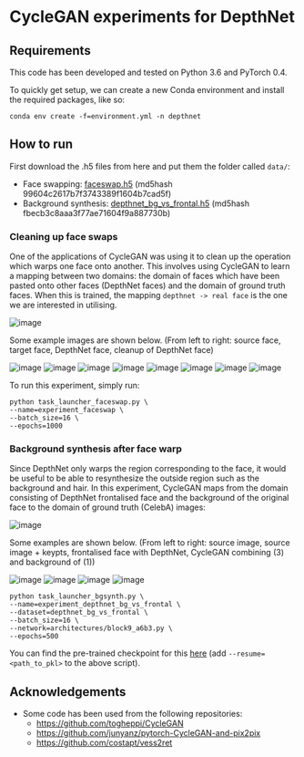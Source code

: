# CycleGAN experiments for DepthNet

## Requirements

This code has been developed and tested on Python 3.6 and PyTorch 0.4.

To quickly get setup, we can create a new Conda environment and install the required packages, like so:

```
conda env create -f=environment.yml -n depthnet
```

## How to run

First download the .h5 files from here and put them the folder called `data/`:

* Face swapping: [faceswap.h5](https://mega.nz/#!9S5zFDYY!4KVJpbQXhAaOrVRFsyAuItyXbZyi7CW--1zmLffXF0Q) (md5hash 99604c2617b7f3743389f1604b7cad5f)
* Background synthesis: [depthnet_bg_vs_frontal.h5](https://mega.nz/#!RXpRFQSQ!xBKUuy0sxxKPacs8T6aCY9d2gkKnc2TJ5LUgB66NJ9g) (md5hash fbecb3c8aaa3f77ae71604f9a887730b)

### Cleaning up face swaps

One of the applications of CycleGAN was using it to clean up the operation which warps one face onto another. This involves using CycleGAN to learn a mapping between two domains: the domain of faces which have been pasted onto other faces (DepthNet faces) and the domain of ground truth faces. When this is trained, the mapping `depthnet -> real face` is the one we are interested in utilising.

![image](https://user-images.githubusercontent.com/2417792/46300240-34a4ec00-c571-11e8-8051-714e1a9baeca.png)

Some example images are shown below. (From left to right: source face, target face, DepthNet face, cleanup of DepthNet face)

![image](https://user-images.githubusercontent.com/2417792/46299419-4a191680-c56f-11e8-876c-f104950770ad.png) ![image](https://user-images.githubusercontent.com/2417792/46299425-4eddca80-c56f-11e8-8051-eb9e7d610273.png) ![image](https://user-images.githubusercontent.com/2417792/46299427-50a78e00-c56f-11e8-873c-85ec2a96ac58.png) ![image](https://user-images.githubusercontent.com/2417792/46299431-5309e800-c56f-11e8-8a3d-8a707fa30e67.png)
![image](https://user-images.githubusercontent.com/2417792/46299443-5604d880-c56f-11e8-8ed5-5abf6a21c33a.png) ![image](https://user-images.githubusercontent.com/2417792/46299448-58673280-c56f-11e8-9029-929f68cbdfef.png) ![image](https://user-images.githubusercontent.com/2417792/46299452-5ac98c80-c56f-11e8-821e-8c7df99e09bd.png) ![image](https://user-images.githubusercontent.com/2417792/46299454-5c935000-c56f-11e8-8097-a613b8af2bda.png)

To run this experiment, simply run:

```
python task_launcher_faceswap.py \
--name=experiment_faceswap \
--batch_size=16 \
--epochs=1000
```

### Background synthesis after face warp

Since DepthNet only warps the region corresponding to the face, it would be useful to be able to resynthesize the outside region such as the background and hair. In this experiment, CycleGAN maps from the domain consisting of DepthNet frontalised face and the background of the original face to the domain of ground truth (CelebA) images:

![image](https://user-images.githubusercontent.com/2417792/46300959-ff999900-c572-11e8-847f-bdf7fa5025ee.png)

Some examples are shown below. (From left to right: source image, source image + keypts, frontalised face with DepthNet, CycleGAN combining (3) and background of (1))

![image](https://user-images.githubusercontent.com/2417792/45967494-32381480-bffc-11e8-8002-d843ce926670.png)
![image](https://user-images.githubusercontent.com/2417792/45967500-349a6e80-bffc-11e8-9f07-bc4d9c2529a3.png)
![image](https://user-images.githubusercontent.com/2417792/45967504-36643200-bffc-11e8-8f61-6aebb649ffae.png)
![image](https://user-images.githubusercontent.com/2417792/45967506-382df580-bffc-11e8-8964-e1eb7ae30ace.png)


```
python task_launcher_bgsynth.py \
--name=experiment_depthnet_bg_vs_frontal \
--dataset=depthnet_bg_vs_frontal \
--batch_size=16 \
--network=architectures/block9_a6b3.py \
--epochs=500
```

You can find the pre-trained checkpoint for this [here](https://mega.nz/#!NL5EyYaL!tw_TS_F7zgOeRCxj3acBrazTPuvLDRx3igN1jA1Sdgg) (add `--resume=<path_to_pkl>` to the above script).

## Acknowledgements

* Some code has been used from the following repositories:
  * https://github.com/togheppi/CycleGAN
  * https://github.com/junyanz/pytorch-CycleGAN-and-pix2pix
  * https://github.com/costapt/vess2ret
